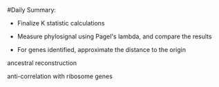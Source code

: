 #Daily Summary:

* Finalize K statistic calculations

* Measure phylosignal using Pagel's lambda, and compare the results

* For genes identified, approximate the distance to the origin



ancestral reconstruction

anti-correlation with ribosome genes

